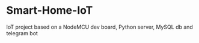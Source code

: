 # Smart-Home-IoT
IoT project based on a NodeMCU dev board, Python server, MySQL db and telegram bot
